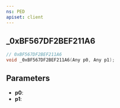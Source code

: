 ```yaml
---
ns: PED
apiset: client
---
```

## _0xBF567DF2BEF211A6

```c
// 0xBF567DF2BEF211A6
void _0xBF567DF2BEF211A6(Any p0, Any p1);
```


## Parameters
* **p0**:
* **p1**: